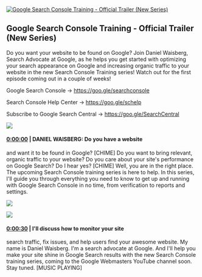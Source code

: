 [![Google Search Console Training - Official Trailer (New Series)](https://i.ytimg.com/vi/WCboOImUuBk/maxresdefault.jpg)](https://www.youtube.com/watch?v=WCboOImUuBk)

## Google Search Console Training - Official Trailer (New Series)

Do you want your website to be found on Google? Join Daniel Waisberg, Search Advocate at Google, as he helps you get started with optimizing your search appearance on Google and increasing organic traffic to your website in the new Search Console Training series! Watch out for the first episode coming out in a couple of weeks! 



Google Search Console → https://goo.gle/searchconsole

Search Console Help Center → https://goo.gle/schelp



Subscribe to Google Search Central → https://goo.gle/SearchCentral



![](https://i.ytimg.com/vi/WCboOImUuBk/maxres1.jpg)



#### [0:00:00](https://www.youtube.com/watch?v=WCboOImUuBk&t=0) |  DANIEL WAISBERG: Do you have a website

and want it to be found in Google? [CHIME] Do you want to bring relevant, organic traffic to your website? Do you care about your site's performance on Google Search? Do I hear yes? [CHIME] Well, you are in the right place. The upcoming Search Console training series is here to help. In this series, I'll guide you through everything you need to know to get up and running with Google Search Console in no time, from verification to reports and settings.  

![](https://i.ytimg.com/vi/WCboOImUuBk/maxres2.jpg)



![](https://i.ytimg.com/vi/WCboOImUuBk/maxres3.jpg)



#### [0:00:30](https://www.youtube.com/watch?v=WCboOImUuBk&t=30) |  I'll discuss how to monitor your site

search traffic, fix issues, and help users find your awesome website. My name is Daniel Waisberg. I'm a search advocate at Google. And I'll help you make your site shine in Google Search results with the new Search Console training series, coming to the Google Webmasters YouTube channel soon. Stay tuned. [MUSIC PLAYING]  